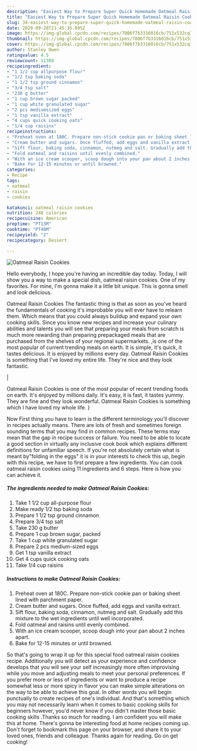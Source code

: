 ```yaml
---
description: "Easiest Way to Prepare Super Quick Homemade Oatmeal Raisin Cookies"
title: "Easiest Way to Prepare Super Quick Homemade Oatmeal Raisin Cookies"
slug: 34-easiest-way-to-prepare-super-quick-homemade-oatmeal-raisin-cookies
date: 2020-09-28T21:45:35.695Z
image: https://img-global.cpcdn.com/recipes/7806f7b3316016cb/751x532cq70/oatmeal-raisin-cookies-recipe-main-photo.jpg
thumbnail: https://img-global.cpcdn.com/recipes/7806f7b3316016cb/751x532cq70/oatmeal-raisin-cookies-recipe-main-photo.jpg
cover: https://img-global.cpcdn.com/recipes/7806f7b3316016cb/751x532cq70/oatmeal-raisin-cookies-recipe-main-photo.jpg
author: Stanley Owen
ratingvalue: 4.5
reviewcount: 11309
recipeingredient:
- "1 1/2 cup allpurpose flour"
- "1/2 tsp baking soda"
- "1 1/2 tsp ground cinnamon"
- "3/4 tsp salt"
- "230 g butter"
- "1 cup brown sugar packed"
- "1 cup white granulated sugar"
- "2 pcs mediumsized eggs"
- "1 tsp vanilla extract"
- "4 cups quick cooking oats"
- "1/4 cup raisins"
recipeinstructions:
- "Preheat oven at 180C. Prepare non-stick cookie pan or baking sheet lined with parchment paper."
- "Cream butter and sugars. Once fluffed, add eggs and vanilla extract."
- "Sift flour, baking soda, cinnamon, nutmeg and salt. Gradually add this mixture to the wet ingredients until well incorporated."
- "Fold oatmeal and raisins until evenly combined."
- "With an ice cream scooper, scoop dough into your pan about 2 inches apart."
- "Bake for 12-15 minutes or until browned."
categories:
- Recipe
tags:
- oatmeal
- raisin
- cookies

katakunci: oatmeal raisin cookies 
nutrition: 248 calories
recipecuisine: American
preptime: "PT13M"
cooktime: "PT48M"
recipeyield: "2"
recipecategory: Dessert

---
```



![Oatmeal Raisin Cookies](https://img-global.cpcdn.com/recipes/7806f7b3316016cb/751x532cq70/oatmeal-raisin-cookies-recipe-main-photo.jpg)

Hello everybody, I hope you're having an incredible day today. Today, I will show you a way to make a special dish, oatmeal raisin cookies. One of my favorites. For mine, I'm gonna make it a little bit unique. This is gonna smell and look delicious.

Oatmeal Raisin Cookies The fantastic thing is that as soon as you've heard the fundamentals of cooking it's improbable you will ever have to relearn them. Which means that you could always buildup and expand your own cooking skills. Since you know new recipes and increase your culinary abilities and talents you will see that preparing your meals from scratch is much more rewarding than preparing prepackaged meals that are purchased from the shelves of your regional supermarkets.
,is one of the most popular of current trending meals on earth. It is simple, it's quick, it tastes delicious. It is enjoyed by millions every day. Oatmeal Raisin Cookies is something that I've loved my entire life. They're nice and they look fantastic.


|


Oatmeal Raisin Cookies is one of the most popular of recent trending foods on earth. It's enjoyed by millions daily. It's easy, it is fast, it tastes yummy. They are fine and they look wonderful. Oatmeal Raisin Cookies is something which I have loved my whole life.
}

Now First thing you have to learn is the different terminology you'll discover in recipes actually means. There are lots of fresh and sometimes foreign sounding terms that you may find in common recipes. These terms may mean that the gap in recipe success or failure. You need to be able to locate a good section in virtually any inclusive cook book which explains different definitions for unfamiliar speech. If you're not absolutely certain what is meant by"folding in the eggs" it is in your interests to check this up,
begin with this recipe, we have to first prepare a few ingredients. You can cook oatmeal raisin cookies using 11 ingredients and 6 steps. Here is how you can achieve it.

<!--inarticleads1-->

##### The ingredients needed to make Oatmeal Raisin Cookies:

1. Take 1 1/2 cup all-purpose flour
1. Make ready 1/2 tsp baking soda
1. Prepare 1 1/2 tsp ground cinnamon
1. Prepare 3/4 tsp salt
1. Take 230 g butter
1. Prepare 1 cup brown sugar, packed
1. Take 1 cup white granulated sugar
1. Prepare 2 pcs medium-sized eggs
1. Get 1 tsp vanilla extract
1. Get 4 cups quick cooking oats
1. Take 1/4 cup raisins




<!--inarticleads2-->

##### Instructions to make Oatmeal Raisin Cookies:

1. Preheat oven at 180C. Prepare non-stick cookie pan or baking sheet lined with parchment paper.
1. Cream butter and sugars. Once fluffed, add eggs and vanilla extract.
1. Sift flour, baking soda, cinnamon, nutmeg and salt. Gradually add this mixture to the wet ingredients until well incorporated.
1. Fold oatmeal and raisins until evenly combined.
1. With an ice cream scooper, scoop dough into your pan about 2 inches apart.
1. Bake for 12-15 minutes or until browned.




So that's going to wrap it up for this special food oatmeal raisin cookies recipe. Additionally you will detect as your experience and confidence develops that you will see your self increasingly more often improvising while you move and adjusting meals to meet your personal preferences. If you prefer more or less of ingredients or want to produce a recipe somewhat less or more spicy in flavor you can make simple alterations on the way to be able to achieve this goal. In other words you will begin punctually to create recipes of one's individual. And that's something which you may not necessarily learn when it comes to basic cooking skills for beginners however, you'd never know if you didn't master those basic cooking skills .Thanks so much for reading. I am confident you will make this at home. There's gonna be interesting food at home recipes coming up. Don't forget to bookmark this page on your browser, and share it to your loved ones, friends and colleague. Thanks again for reading. Go on get cooking!
